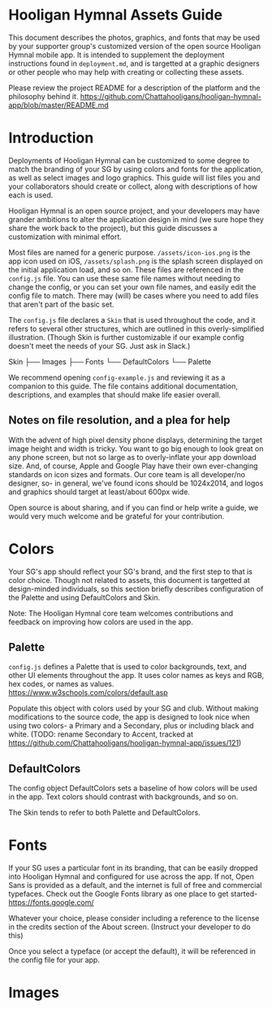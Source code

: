 # Hooligan Hymnal Assets Guide

This document describes the photos, graphics, and fonts that may be used by your supporter group's customized version of the open source Hooligan Hymnal mobile app. It is intended to supplement the deployment instructions found in `deployment.md`, and is targetted at a graphic designers or other people who may help with creating or collecting these assets.

Please review the project README for a description of the platform and the philosophy behind it.
https://github.com/Chattahooligans/hooligan-hymnal-app/blob/master/README.md

# Introduction

Deployments of Hooligan Hymnal can be customized to some degree to match the branding of your SG by using colors and fonts for the application, as well as select images and logo graphics. This guide will list files you and your collaborators should create or collect, along with descriptions of how each is used.

Hooligan Hymnal is an open source project, and your developers may have grander ambitions to alter the application design in mind (we sure hope they share the work back to the project), but this guide discusses a customization with minimal effort.

Most files are named for a generic purpose. `/assets/icon-ios.png` is the app icon used on iOS, `/assets/splash.png` is the splash screen displayed on the initial application load, and so on. These files are referenced in the `config.js` file. You can use these same file names without needing to change the config, or you can set your own file names, and easily edit the config file to match. There may (will) be cases where you need to add files that aren't part of the basic set.

The `config.js` file declares a `Skin` that is used throughout the code, and it refers to several other structures, which are outlined in this overly-simplified illustration. (Though Skin is further customizable if our example config doesn't meet the needs of your SG. Just ask in Slack.)

Skin
├── Images
├── Fonts
└── DefaultColors
    └── Palette

We recommend opening `config-example.js` and reviewing it as a companion to this guide. The file contains additional documentation, descriptions, and examples that should make life easier overall.

## Notes on file resolution, and a plea for help

With the advent of high pixel density phone displays, determining the target image height and width is tricky. You want to go big enough to look great on any phone screen, but not so large as to overly-inflate your app download size. And, of course, Apple and Google Play have their own ever-changing standards on icon sizes and formats. Our core team is all developer/no designer, so- in general, we've found icons should be 1024x2014, and logos and graphics should target at least/about 600px wide.

Open source is about sharing, and if you can find or help write a guide, we would very much welcome and be grateful for your contribution.

# Colors

Your SG's app should reflect your SG's brand, and the first step to that is color choice. Though not related to assets, this document is targetted at design-minded individuals, so this section briefly describes configuration of the Palette and using DefaultColors and Skin.

Note: The Hooligan Hymnal core team welcomes contributions and feedback on improving how colors are used in the app.

## Palette

`config.js` defines a Palette that is used to color backgrounds, text, and other UI elements throughout the app. It uses color names as keys and RGB, hex codes, or names as values.
https://www.w3schools.com/colors/default.asp

Populate this object with colors used by your SG and club. Without making modifications to the source code, the app is designed to look nice when using two colors- a Primary and a Secondary, plus or including black and white.
(TODO: rename Secondary to Accent, tracked at https://github.com/Chattahooligans/hooligan-hymnal-app/issues/121)

## DefaultColors

The config object DefaultColors sets a baseline of how colors will be used in the app. Text colors should contrast with backgrounds, and so on.

The Skin tends to refer to both Palette and DefaultColors.

# Fonts

If your SG uses a particular font in its branding, that can be easily dropped into Hooligan Hymnal and configured for use across the app. If not, Open Sans is provided as a default, and the internet is full of free and commercial typefaces. Check out the Google Fonts library as one place to get started-
https://fonts.google.com/

Whatever your choice, please consider including a reference to the license in the credits section of the About screen. (Instruct your developer to do this)

Once you select a typeface (or accept the default), it will be referenced in the config file for your app.

# Images